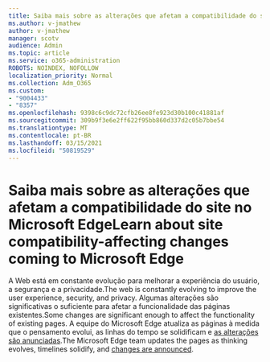 ```yaml
---
title: Saiba mais sobre as alterações que afetam a compatibilidade do site no Microsoft Edge
ms.author: v-jmathew
author: v-jmathew
manager: scotv
audience: Admin
ms.topic: article
ms.service: o365-administration
ROBOTS: NOINDEX, NOFOLLOW
localization_priority: Normal
ms.collection: Adm_O365
ms.custom:
- "9004433"
- "8357"
ms.openlocfilehash: 9398c6c9dc72cfb26ee8fe923d30b100c41881af
ms.sourcegitcommit: 309b9f3e6e2ff622f95bb860d337d2c05b7bbe54
ms.translationtype: MT
ms.contentlocale: pt-BR
ms.lasthandoff: 03/15/2021
ms.locfileid: "50819529"
---
```

# <a name="learn-about-site-compatibility-affecting-changes-coming-to-microsoft-edge"></a><span data-ttu-id="98059-102">Saiba mais sobre as alterações que afetam a compatibilidade do site no Microsoft Edge</span><span class="sxs-lookup"><span data-stu-id="98059-102">Learn about site compatibility-affecting changes coming to Microsoft Edge</span></span>

<span data-ttu-id="98059-103">A Web está em constante evolução para melhorar a experiência do usuário, a segurança e a privacidade.</span><span class="sxs-lookup"><span data-stu-id="98059-103">The web is constantly evolving to improve the user experience, security, and privacy.</span></span> <span data-ttu-id="98059-104">Algumas alterações são significativas o suficiente para afetar a funcionalidade das páginas existentes.</span><span class="sxs-lookup"><span data-stu-id="98059-104">Some changes are significant enough to affect the functionality of existing pages.</span></span> <span data-ttu-id="98059-105">A equipe do Microsoft Edge atualiza as páginas à medida que o pensamento evolui, as linhas do tempo se solidificam e [as alterações são anunciadas](https://go.microsoft.com/fwlink/?linkid=2135534).</span><span class="sxs-lookup"><span data-stu-id="98059-105">The Microsoft Edge team updates the pages as thinking evolves, timelines solidify, and [changes are announced](https://go.microsoft.com/fwlink/?linkid=2135534).</span></span>
